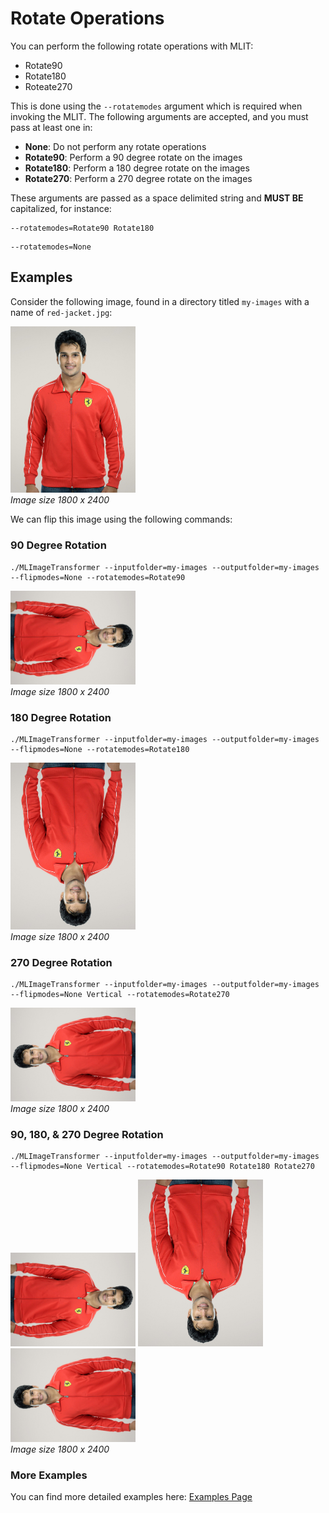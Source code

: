 # Rotate Operations
You can perform the following rotate operations with MLIT:
- Rotate90
- Rotate180
- Roteate270

This is done using the `--rotatemodes` argument which is required when invoking the MLIT. The following arguments are accepted, and you must pass at least one in:

- **None**: Do not perform any rotate operations
- **Rotate90**: Perform a 90 degree rotate on the images
- **Rotate180**: Perform a 180 degree rotate on the images
- **Rotate270**: Perform a 270 degree rotate on the images

These arguments are passed as a space delimited string and **MUST BE** capitalized, for instance:

```
--rotatemodes=Rotate90 Rotate180
```

```
--rotatemodes=None
```

## Examples
Consider the following image, found in a directory titled `my-images` with a name of `red-jacket.jpg`:

<p align="left">
  <img src="https://raw.githubusercontent.com/sharpdarts/ml-image-transformations/gh-pages/_images/red-jacket.jpg" alt="logo" width="200"/>
  <br />
  <em>Image size 1800 x 2400</em>
</p>

We can flip this image using the following commands:

### 90 Degree Rotation

```
./MLImageTransformer --inputfolder=my-images --outputfolder=my-images --flipmodes=None --rotatemodes=Rotate90
```
<p align="left">
  <img src="https://raw.githubusercontent.com/sharpdarts/ml-image-transformations/gh-pages/_images/red-jacket_None_Rotate90.jpg" alt="logo" width="200"/>
  <br />
  <em>Image size 1800 x 2400</em>
</p>

### 180 Degree Rotation

```
./MLImageTransformer --inputfolder=my-images --outputfolder=my-images --flipmodes=None --rotatemodes=Rotate180
```
<p align="left">
  <img src="https://raw.githubusercontent.com/sharpdarts/ml-image-transformations/gh-pages/_images/red-jacket_None_Rotate180.jpg" alt="logo" width="200"/>
  <br />
  <em>Image size 1800 x 2400</em>
</p>

### 270 Degree Rotation

```
./MLImageTransformer --inputfolder=my-images --outputfolder=my-images --flipmodes=None Vertical --rotatemodes=Rotate270
```
<p align="left">
<img src="https://raw.githubusercontent.com/sharpdarts/ml-image-transformations/gh-pages/_images/red-jacket_None_Rotate270.jpg" alt="logo" width="200"/>
  <br />
  <em>Image size 1800 x 2400</em>
</p>

### 90, 180, & 270 Degree Rotation

```
./MLImageTransformer --inputfolder=my-images --outputfolder=my-images --flipmodes=None Vertical --rotatemodes=Rotate90 Rotate180 Rotate270
```
<p align="left">
  <img src="https://raw.githubusercontent.com/sharpdarts/ml-image-transformations/gh-pages/_images/red-jacket_None_Rotate90.jpg" alt="logo" width="200"/>
  <img src="https://raw.githubusercontent.com/sharpdarts/ml-image-transformations/gh-pages/_images/red-jacket_None_Rotate180.jpg" alt="logo" width="200"/>
<img src="https://raw.githubusercontent.com/sharpdarts/ml-image-transformations/gh-pages/_images/red-jacket_None_Rotate270.jpg" alt="logo" width="200"/>
  <br />
  <em>Image size 1800 x 2400</em>
</p>

### More Examples
You can find more detailed examples here: [Examples Page](https://sharpdarts.github.io/ml-image-transformations/examples.html)

